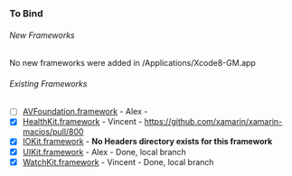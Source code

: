 ### To Bind
###### New Frameworks
No new frameworks were added in /Applications/Xcode8-GM.app

###### Existing Frameworks
- [ ] [AVFoundation.framework](https://github.com/xamarin/xamarin-macios/wiki/AVFoundation-iOS-GM) - Alex -
- [X] [HealthKit.framework](https://github.com/xamarin/xamarin-macios/wiki/HealthKit-iOS-GM) - Vincent - https://github.com/xamarin/xamarin-macios/pull/800
- [X] [IOKit.framework](https://github.com/xamarin/xamarin-macios/wiki/IOKit-iOS-GM) - **No Headers directory exists for this framework**
- [X] [UIKit.framework](https://github.com/xamarin/xamarin-macios/wiki/UIKit-iOS-GM) - Alex - Done, local branch
- [X] [WatchKit.framework](https://github.com/xamarin/xamarin-macios/wiki/WatchKit-iOS-GM) - Vincent - Done, local branch